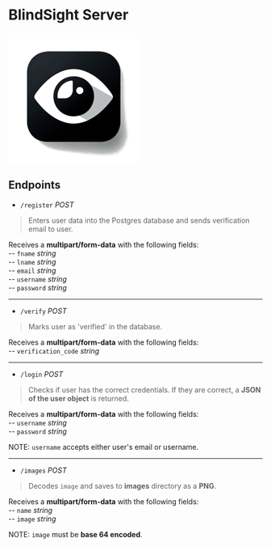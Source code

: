 # BlindSight Server
![BlindSight Logo](assets/blindsight_logo.png)
## Endpoints
- `/register` _POST_  
> Enters user data into the Postgres database and sends verification email to user.

Receives a **multipart/form-data** with the following fields:  
-- `fname` _string_  
-- `lname` _string_  
-- `email` _string_  
-- `username` _string_  
-- `password` _string_  
  
***
- `/verify` _POST_
> Marks user as 'verified' in the database.
  
Receives a **multipart/form-data** with the following fields:  
-- `verification_code` _string_
  
***
- `/login` _POST_
> Checks if user has the correct credentials. If they are correct, a **JSON of the user object** is returned.  
   
Receives a **multipart/form-data** with the following fields:    
-- `username` _string_  
-- `password` _string_  
    
NOTE: `username` accepts either user's email or username.  
    
***
- `/images` _POST_  
> Decodes `image` and saves to **images** directory as a **PNG**.    
  
Receives a **multipart/form-data** with the following fields:  
-- `name` _string_  
-- `image` _string_    
  
NOTE: `image` must be **base 64 encoded**.
  

